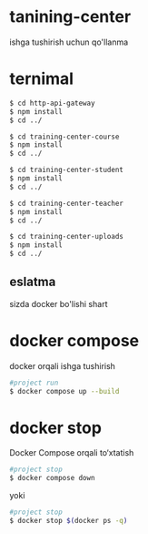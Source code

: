 # tanining-center

ishga tushirish uchun qo'llanma


# ternimal

```bash
$ cd http-api-gateway
$ npm install
$ cd ../
```

```bash
$ cd training-center-course 
$ npm install
$ cd ../
```


```bash
$ cd training-center-student
$ npm install
$ cd ../
```


```bash
$ cd training-center-teacher
$ npm install
$ cd ../
```

```bash
$ cd training-center-uploads
$ npm install
$ cd ../
```

## eslatma
sizda docker bo'lishi shart 

# docker compose
docker orqali ishga tushirish

```bash
#project run
$ docker compose up --build
```
# docker stop

Docker Compose orqali to‘xtatish

```bash
#project stop
$ docker compose down
```

yoki

```bash
#project stop
$ docker stop $(docker ps -q)
```
